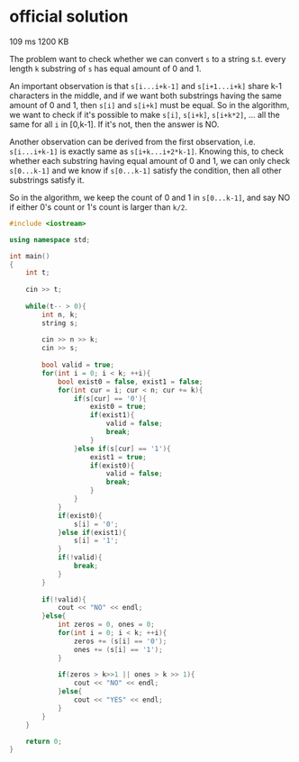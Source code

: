 # official solution
109 ms	1200 KB

The problem want to check whether we can convert `s` to a string s.t. every length `k` substring of `s` has equal amount of 0 and 1.

An important observation is that `s[i...i+k-1]` and `s[i+1...i+k]` share k-1 characters in the middle, 
and if we want both substrings having the same amount of 0 and 1, then `s[i]` and `s[i+k]` must be equal. 
So in the algorithm, we want to check if it's possible to make `s[i]`, `s[i+k]`, `s[i+k*2]`, ... all the same for all `i` in [0,k-1]. 
If it's not, then the answer is NO.

Another observation can be derived from the first observation, i.e. `s[i...i+k-1]` is exactly same as `s[i+k...i+2*k-1]`. 
Knowing this, to check whether each substring having equal amount of 0 and 1, 
we can only check `s[0...k-1]` and we know if `s[0...k-1]` satisfy the condition, then all other substrings satisfy it.

So in the algorithm, we keep the count of 0 and 1 in `s[0...k-1]`, and say NO if either 0's count or 1's count is larger than `k/2`.

```cpp
#include <iostream>

using namespace std;

int main()
{
    int t;
    
    cin >> t;
    
    while(t-- > 0){
        int n, k;
        string s;
        
        cin >> n >> k;
        cin >> s;
        
        bool valid = true;
        for(int i = 0; i < k; ++i){
            bool exist0 = false, exist1 = false;
            for(int cur = i; cur < n; cur += k){
                if(s[cur] == '0'){
                    exist0 = true;
                    if(exist1){
                        valid = false;
                        break;
                    }
                }else if(s[cur] == '1'){
                    exist1 = true;
                    if(exist0){
                        valid = false;
                        break;
                    }
                }
            }
            if(exist0){
                s[i] = '0';
            }else if(exist1){
                s[i] = '1';
            }
            if(!valid){
                break;
            }
        }
        
        if(!valid){
            cout << "NO" << endl;
        }else{
            int zeros = 0, ones = 0;
            for(int i = 0; i < k; ++i){
                zeros += (s[i] == '0');
                ones += (s[i] == '1');
            }
            
            if(zeros > k>>1 || ones > k >> 1){
                cout << "NO" << endl;
            }else{
                cout << "YES" << endl;
            }
        }
    }

    return 0;
}

```
